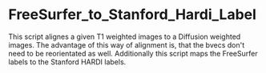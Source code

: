 # FreeSurfer_to_Stanford_Hardi_Label
 This script alignes a given T1 weighted images to a Diffusion weighted images. The advantage of this way of alignment is, that the bvecs don't need to be reorientated as well. Additionally this script maps the FreeSurfer labels to the Stanford HARDI labels.

